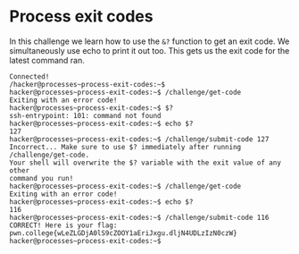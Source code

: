 # Process exit codes
In this challenge we learn how to use the `&?` function to get an exit code. We simultaneously use echo to print it out too. This gets us the exit code for the latest command ran.
```
Connected!
/hacker@processes~process-exit-codes:~$
hacker@processes~process-exit-codes:~$ /challenge/get-code
Exiting with an error code!
hacker@processes~process-exit-codes:~$ $?
ssh-entrypoint: 101: command not found
hacker@processes~process-exit-codes:~$ echo $?
127
hacker@processes~process-exit-codes:~$ /challenge/submit-code 127
Incorrect... Make sure to use $? immediately after running /challenge/get-code.
Your shell will overwrite the $? variable with the exit value of any other
command you run!
hacker@processes~process-exit-codes:~$ /challenge/get-code
Exiting with an error code!
hacker@processes~process-exit-codes:~$ echo $?
116
hacker@processes~process-exit-codes:~$ /challenge/submit-code 116
CORRECT! Here is your flag:
pwn.college{wLeZLGDjA0lS9cZOOY1aEriJxgu.dljN4UDLzIzN0czW}
hacker@processes~process-exit-codes:~$
```

